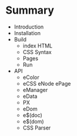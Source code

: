 # Summary

* Introduction
* Installation
* Build
   * index HTML
   * CSS Syntax
   * Pages
   * Run
* API
   * eColor
   * eCSS eNode ePage
   * eManager
   * eData
   * PX
   * eDom
   * e$(doc)
   * e$(dom)
   * CSS Parser

